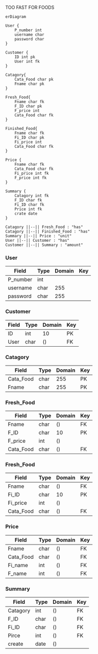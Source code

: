 TOO FAST FOR FOODS
```mermaid
erDiagram

User {
    P_number int 
    username char
    password char
}

Customer {
    ID int pk
    User int fk
}

Catagory{
    Cata_Food char pk
    Fname char pk
}

Fresh_Food{
    Fname char fk
    F_ID char pk
    F_price int
    Cata_Food char fk
}

Finished_Food{
    Fname char fk
    Fi_ID char pk
    Fi_price int
    Cata_Food char fk
}

Price {
    Fname char fk
    Cata_Food char fk
    Fi_price int fk
    F_price int fk
}

Summary {
    Catagory int fk
    F_ID char fk
    Fi_ID char fk
    Price int fk
    crate date
}

Catagory ||--|| Fresh_Food : "has"
Catagory ||--|| Finished_Food : "has"
Summary ||--|| Price : "unit"
User ||--|| Customer : "has"
Customer ||--|| Summary : "amount"

```


### User
| Field | Type | Domain | Key |
| ---   |  --- |  ---   | --- |
|P_number | int |  |  |
|username | char | 255 | |
|password | char | 255 | |

### Customer
| Field | Type | Domain | Key |
| ---   |  --- |  ---   | --- |
|ID | int | 10 | PK |
|User | char | () | FK |

### Catagory
| Field | Type | Domain | Key |
| ---   |  --- |  ---   | --- |
|Cata_Food | char | 255 | PK |
|Fname | char | 255 | PK |

### Fresh_Food
| Field | Type | Domain | Key |
| ---   |  --- |  ---   | --- |
|Fname | char | () | FK |
|F_ID | char | 10 | PK |
|F_price | int | () | |
|Cata_Food | char | () | FK |

### Fresh_Food
| Field | Type | Domain | Key |
| ---   |  --- |  ---   | --- |
|Fname | char | () | FK |
|Fi_ID | char | 10 | PK |
|Fi_price | int | () | |
|Cata_Food | char | () | FK |

### Price
| Field | Type | Domain | Key |
| ---   |  --- |  ---   | --- |
|Fname | char | () | FK |
|Cata_Food | char | () | FK |
|Fi_name | int | () | FK |
|F_name | int | () | FK |

### Summary
| Field | Type | Domain | Key |
| ---   |  --- |  ---   | --- |
|Catagory | int | () | FK |
|F_ID | char | () | FK |
|Fi_ID | char | () | FK |
|Pirce | int | () | FK |
|create | date | () |  |